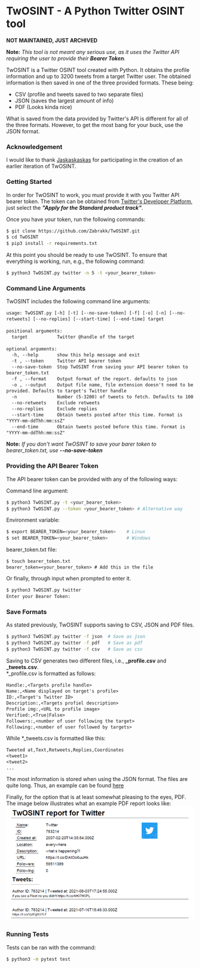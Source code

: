 # TwOSINT - A Python Twitter OSINT tool

**NOT MAINTAINED, JUST ARCHIVED**

**Note:** _This tool is not meant any serious use, as it uses the Twitter API requiring the user to provide their **Bearer Token**._<br/>

TwOSINT is a Twitter OSINT tool created with Python. It obtains the profile information and up to 3200 tweets from a target Twitter user.
The obtained information is then saved in one of the three provided formats. These being:
* CSV (profile and tweets saved to two separate files)
* JSON (saves the largest amount of info)
* PDF (Looks kinda nice)

What is saved from the data provided by Twitter's API is different for all of the three formats.
However, to get the most bang for your buck, use the JSON format.

### Acknowledgement
I would like to thank [Jaskaskaskas](https://github.com/Jaskaskaskas) for participating in the creation of an earlier iteration of TwOSINT.

### Getting Started
In order for TwOSINT to work, you must provide it with you Twitter API bearer token.
The token can be obtained from [Twitter's Developer Platform](https://developer.twitter.com/en/docs/twitter-api/getting-started/getting-access-to-the-twitter-api),
just select the **_"Apply for the Standard product track"_**.

Once you have your token, run the following commands:
```bash
$ git clone https://github.com/Zabrakk/TwOSINT.git
$ cd TwOSINT
$ pip3 install -r requirements.txt
```

At this point you should be ready to use TwOSINT. To ensure that everything is working, run, e.g., the following command:
```bash
$ python3 TwOSINT.py twitter -n 5 -t <your_bearer_token>
```

### Command Line Arguments
TwOSINT includes the following command line arguments:
```
usage: TwOSINT.py [-h] [-t] [--no-save-token] [-f] [-o] [-n] [--no-retweets] [--no-replies] [--start-time] [--end-time] target

positional arguments:
  target           Twitter @handle of the target

optional arguments:
  -h, --help       show this help message and exit
  -t , --token     Twitter API bearer token
  --no-save-token  Stop TwOSINT from saving your API bearer token to bearer_token.txt
  -f , --format    Output format of the report. defaults to json
  -o , --output    Output file name, file extension doesn't need to be provided. Defaults to target's Twitter handle
  -n               Number (5-3200) of tweets to fetch. Defaults to 100
  --no-retweets    Exclude retweets
  --no-replies     Exclude replies
  --start-time     Obtain tweets posted after this time. Format is "YYYY-mm-ddThh:mm:ssZ"
  --end-time       Obtain tweets posted before this time. Format is "YYYY-mm-ddThh:mm:ssZ"
```
**Note:** _If you don't want TwOSINT to save your barer token to bearer_token.txt, use **--no-save-token**_

### Providing the API Bearer Token
The API bearer token can be provided with any of the following ways:

Command line argument:
```bash
$ python3 TwOSINT.py -t <your_bearer_token>
$ python3 TwOSINT.py --token <your_bearer_token> # Alternative way
```
Environment variable:
```bash
$ export BEARER_TOKEN=<your_bearer_token>    # Linux
$ set BEARER_TOKEN=<your_bearer_token>       # Windows
```
bearer_token.txt file:
```
$ touch bearer_token.txt
bearer_token=<your_bearer_token> # Add this in the file
```
Or finally, through input when prompted to enter it.
```bash
$ python3 TwOSINT.py twitter
Enter your Bearer Token:
```

### Save Formats
As stated previously, TwOSINT supports saving to CSV, JSON and PDF files.
```bash
$ python3 TwOSINT.py twitter -f json  # Save as json
$ python3 TwOSINT.py twitter -f pdf   # Save as pdf
$ python3 TwOSINT.py twitter -f csv   # Save as csv
```

Saving to CSV generates two different files, i.e., **<filename>_profile.csv** and **<filename>_tweets.csv**.<br/>
*_profile.csv is formatted as follows:
```
Handle:,<Targets profile handle>
Name:,<Name displayed on target's profile>
ID:,<Target's Twitter ID>
Description:,<Targets profiel description>
Profile img:,<URL to profile image>
Verified:,<True|False>
Followers:,<number of user following the target>
Following:,<number of user followed by targets>
```
While *_tweets.csv is formatted like this:
```
Tweeted at,Text,Retweets,Replies,Coordinates
<tweet1>
<tweet2>
...
```

The most information is stored when using the JSON format. 
The files are quite long. Thus, an example can be found [here](examples/twitter.json)

Finally, for the option that is at least somewhat pleasing to the eyes, PDF.
The image below illustrates what an example PDF report looks like:
![PDF example](examples/pdf_example.png)


### Running Tests
Tests can be ran with the command:
```bash
$ python3 -m pytest test
```
